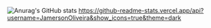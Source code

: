 ![Anurag's GitHub stats](https://github-readme-stats.vercel.app/api?username=JamersonOliveira&show_icons=true&theme=radical)
https://github-readme-stats.vercel.app/api?username=JamersonOliveira&show_icons=true&theme=dark
